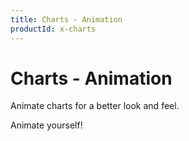 ```yaml
---
title: Charts - Animation
productId: x-charts
---
```


# Charts - Animation

<p class="description">Animate charts for a better look and feel.</p>

Animate yourself!
